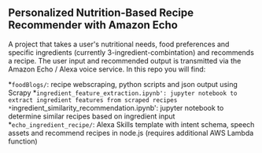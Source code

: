 ## Personalized Nutrition-Based Recipe Recommender with Amazon Echo 

A project that takes a user's nutritional needs, food preferences and specific ingredients (currently 3-ingredient-combintation) and recommends a recipe. The user input and recommended output is transmitted via the Amazon Echo / Alexa voice service. In this repo you will find:

*`foodBlogs/`: recipe webscraping, python scripts and json output using Scrapy
*`ingredient_feature_extraction.ipynb': jupyter notebook to extract ingredient features from scraped recipes
*`ingredient_similarity_recommendation.ipynb': jupyter notebook to determine similar recipes based on ingredient input
*`echo_ingredient_recipe/`: Alexa Skills template with intent schema, speech assets and recommend recipes in node.js (requires additional AWS Lambda function)

